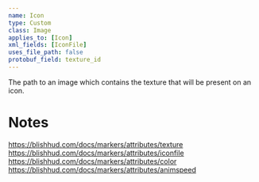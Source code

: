 ```yaml
---
name: Icon
type: Custom
class: Image
applies_to: [Icon]
xml_fields: [IconFile]
uses_file_path: false
protobuf_field: texture_id
---
```

The path to an image which contains the texture that will be present on an icon.

Notes
=====
https://blishhud.com/docs/markers/attributes/texture
https://blishhud.com/docs/markers/attributes/iconfile
https://blishhud.com/docs/markers/attributes/color
https://blishhud.com/docs/markers/attributes/animspeed
